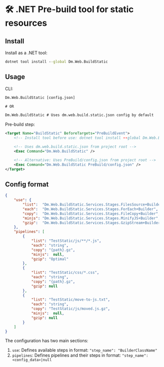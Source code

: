  
# 🛠️ .NET Pre-build tool for static resources

## Install

Install as a .NET tool:

``` cmd
dotnet tool install --global Dm.Web.BuildStatic
```

## Usage

CLI:
``` cmd
Dm.Web.BuildStatic [config.json]

# OR

Dm.Web.BuildStatic # Uses dm.web.build.static.json config by default
```

Pre-build step:
``` xml
<Target Name="BuildStatic" BeforeTargets="PreBuildEvent">
	<!-- Install tool before use: dotnet tool install --global Dm.Web.BuildStatic -->

	<!-- Uses dm.web.build.static.json from project root -->
	<Exec Command="Dm.Web.BuildStatic" />

	<!-- Alternative: Uses PreBuild/config.json from project root -->
	<Exec Command="Dm.Web.BuildStatic PreBuild/config.json" />
</Target>

```

## Config format

``` json
{
	"use": {
		"list":  "Dm.Web.BuildStatic.Services.Stages.FilesSource+Builder",
		"each":  "Dm.Web.BuildStatic.Services.Stages.ForEach+Builder",
		"copy":  "Dm.Web.BuildStatic.Services.Stages.FileCopy+Builder",
		"minjs": "Dm.Web.BuildStatic.Services.Stages.MinifyJS+Builder",
		"gzip":  "Dm.Web.BuildStatic.Services.Stages.GzipStream+Builder"
	},
	"pipelines": [
		{
			"list": "TestStatic/js/**/*.js",
			"each": "string",
			"copy": "{path}.gz",
			"minjs":  null,
			"gzip": "Optimal"
		},
		{
			"list": "TestStatic/css/*.css",
			"each": "string",
			"copy": "{path}.gz",
			"gzip": null
		},
		{
			"list": "TestStatic/move-to-js.txt",
			"each": "string",
			"copy": "TestStatic/js/moved.js.gz",
			"minjs":  null,
			"gzip": null
		}
	]
}
```

The configuration has two main sections:

1. `use`: Defines available steps in format: `"step_name": "BuilderClassName"`
1. `pipelines`: Defines pipelines and their steps in format: `"step_name": <config_data>|null`